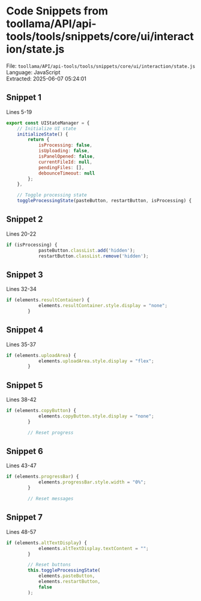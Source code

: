 # Code Snippets from toollama/API/api-tools/tools/snippets/core/ui/interaction/state.js

File: `toollama/API/api-tools/tools/snippets/core/ui/interaction/state.js`  
Language: JavaScript  
Extracted: 2025-06-07 05:24:01  

## Snippet 1
Lines 5-19

```JavaScript
export const UIStateManager = {
    // Initialize UI state
    initializeState() {
        return {
            isProcessing: false,
            isUploading: false,
            isPanelOpened: false,
            currentFileId: null,
            pendingFiles: [],
            debounceTimeout: null
        };
    },

    // Toggle processing state
    toggleProcessingState(pasteButton, restartButton, isProcessing) {
```

## Snippet 2
Lines 20-22

```JavaScript
if (isProcessing) {
            pasteButton.classList.add('hidden');
            restartButton.classList.remove('hidden');
```

## Snippet 3
Lines 32-34

```JavaScript
if (elements.resultContainer) {
            elements.resultContainer.style.display = "none";
        }
```

## Snippet 4
Lines 35-37

```JavaScript
if (elements.uploadArea) {
            elements.uploadArea.style.display = "flex";
        }
```

## Snippet 5
Lines 38-42

```JavaScript
if (elements.copyButton) {
            elements.copyButton.style.display = "none";
        }

        // Reset progress
```

## Snippet 6
Lines 43-47

```JavaScript
if (elements.progressBar) {
            elements.progressBar.style.width = "0%";
        }

        // Reset messages
```

## Snippet 7
Lines 48-57

```JavaScript
if (elements.altTextDisplay) {
            elements.altTextDisplay.textContent = "";
        }

        // Reset buttons
        this.toggleProcessingState(
            elements.pasteButton,
            elements.restartButton,
            false
        );
```

